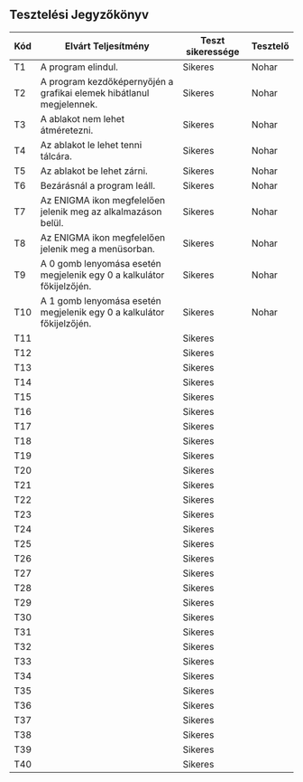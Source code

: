 ## Tesztelési Jegyzőkönyv

 Kód | Elvárt Teljesítmény | Teszt sikeressége | Tesztelő |
| --- | ----------- | ----------- | ----------- |
| T1 | A program elindul. | Sikeres |  Nohar |
| T2 | A program kezdőképernyőjén a grafikai elemek hibátlanul megjelennek. | Sikeres |  Nohar |
| T3 | A ablakot nem lehet átméretezni. | Sikeres |  Nohar |
| T4 | Az ablakot le lehet tenni tálcára. | Sikeres |  Nohar |
| T5 | Az ablakot be lehet zárni. | Sikeres |  Nohar |
| T6 | Bezárásnál a program leáll. | Sikeres |  Nohar |
| T7 | Az ENIGMA ikon megfelelően jelenik meg  az alkalmazáson belül. | Sikeres | Nohar |
| T8 | Az ENIGMA ikon megfelelően jelenik meg  a menüsorban. | Sikeres | Nohar |
| T9 | A 0 gomb lenyomása esetén megjelenik egy 0 a kalkulátor főkijelzőjén. | Sikeres | Nohar |
| T10 | A 1 gomb lenyomása esetén megjelenik egy 0 a kalkulátor főkijelzőjén. | Sikeres | Nohar |
| T11 |  | Sikeres |  |
| T12 |  | Sikeres |  |
| T13 |  | Sikeres |  |
| T14 |  | Sikeres |  |
| T15 |  | Sikeres |  |
| T16 |  | Sikeres |  |
| T17 |  | Sikeres |  |
| T18 |  | Sikeres |  |
| T19 |  | Sikeres |  |
| T20 |  | Sikeres |  |
| T21 |  | Sikeres |  |
| T22 |  | Sikeres |  |
| T23 |  | Sikeres |  |
| T24 |  | Sikeres |  |
| T25 |  | Sikeres |  |
| T26 |  | Sikeres |  |
| T27 |  | Sikeres |  |
| T28 |  | Sikeres |  |
| T29 |  | Sikeres |  |
| T30 |  | Sikeres |  |
| T31 |  | Sikeres |  |
| T32 |  | Sikeres |  |
| T33 |  | Sikeres |  |
| T34 |  | Sikeres |  |
| T35 |  | Sikeres |  |
| T36 |  | Sikeres |  |
| T37 |  | Sikeres |  |
| T38 |  | Sikeres |  |
| T39 |  | Sikeres |  |
| T40 |  | Sikeres |  |
